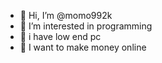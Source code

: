 - 👋 Hi, I’m @momo992k
- 👀 I’m interested in programming
- 🌱 i have low end pc
- 💞️ I want to make money online 

<!---
momo992k/momo992k is a ✨ special ✨ repository because its `README.md` (this file) appears on your GitHub profile.
You can click the Preview link to take a look at your changes.
--->
